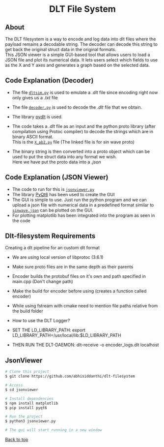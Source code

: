 <h1 align="center">DLT File System</h1>

## About ##

The DLT filesystem is a way to encode and log data into dlt files where the payload remains a decodable string. The decoder can decode this string to get back the original struct data in the original formats.\
This JSON viewer is a simple GUI-based tool that allows users to load a JSON file and plot its numerical data. It lets users select which fields to use as the X and Y axes and generates a graph based on the selected data.

## Code Explanation (Decoder) ##

- The file <a href="./Decoder/dltsim.py">```dltsim.py```</a> is used to emulate a *.dlt* file since encoding right now only gives us a *.txt* file

- The file <a href="./Decoder/decoder.py">```decoder.py```</a> is used to decode the *.dlt* file that we obtain. 
- The library <a href="https://pypi.org/project/pydlt/">pydlt</a> is used. 
- The code takes a *.dlt* file as an input and the python proto library (after compilation using Protoc compiler) to decode the strings which are in binary ASCII format.<br>
This is the <a href="./Decoder/sine_wave_pb2.py">```X_pb2.py```</a> file (The linked file is for sin wave proto)
- The binary string is then converted into a proto object which can be used to put the struct data into any format we wish.\
Here we have put the proto data into a *.json* 

## Code Explanation (JSON Viewer) ##
- The code to run for this is <a href="./jsonViewer/jsonviewer.py">```jsonviewer.py```</a>
- The library <a href="https://pypi.org/project/PyQt6/">PyQt6</a> has been used to create the GUI
- The GUI is simple to use. Just run the python program and we can upload a json file with numerical data in a predefined format similar to <a href="./Decoder/sinewave.json">```sinwave.json```</a> can be plotted on the GUI.
- For plotting matplotlib has been integrated into the program as seen in the code

## Dlt-filesystem Requirements  ##
Creating a dlt pipeline for an custom dlt format

- We are using local version of libprotoc (3.6.1) 
- Make sure proto files are in the same depth as their parents
- Encoder builds the protobuf files on it's own and path specified in main.cpp (Don't change path)
- Make the build for encoder before using (creates a function called encoder)
- While using fstream with cmake need to mention file paths relative from the build folder

- How to use the DLT Logger?
- SET THE LD_LIBRARY_PATH: export LD_LIBRARY_PATH=/usr/local/lib:$LD_LIBRARY_PATH
- THEN RUN THE DLT-DAEMON: dlt-receive -o encoder_logs.dlt localhost

## JsonViewer ##

```bash
# Clone this project
$ git clone https://github.com/abhisiddanthi/dlt-filesystem

# Access
$ cd jsonviewer

# Install dependencies
$ npm install matplotlib
$ pip install pyqt6

# Run the project
$ python3 jsonviewer.py

# The gui will start running in a new window
```


<a href="#top">Back to top</a>

